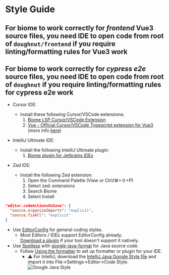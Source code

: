# Style Guide

## For biome to work correctly for _frontend_ Vue3 source files, you need IDE to open code from root of `doughnut/frontend` if you require linting/formatting rules for Vue3 work

## For biome to work correctly for _cypress e2e_ source files, you need IDE to open code from root of `doughnut` if you require linting/formatting rules for cypress e2e work

- Cursor IDE:
  - Install these following Cursor/VSCode extensions:
    1. [Biome LSP Cursor/VSCode Extension](https://marketplace.visualstudio.com/items?itemName=biomejs.biome)
    2. [Vue - Official Cursor/VSCode Typescript extension for Vue3](https://marketplace.visualstudio.com/items?itemName=Vue.volar) (more info [here](https://blog.vuejs.org/posts/volar-a-new-beginning))

- IntelliJ Ultimate IDE:
  - Install the following IntelliJ Ultimate plugin:
    1. [Biome plugin for Jetbrains IDEs](https://plugins.jetbrains.com/plugin/22761-biome)

- Zed IDE:
  - Install the following Zed extension:
    1. Open the Command Palette (View or Ctrl/⌘+⇧+P)
    2. Select zed: extensions
    3. Search Biome
    4. Select Install

```json
"editor.codeActionsOnSave": {
  "source.organizeImports": "explicit",
  "source.fixAll": "explicit"
}
```

- Use [EditorConfig](https://editorconfig.org/) for general coding styles.
  - Most Editors / IDEs support EditorConfig already.  
    [Download a plugin](https://editorconfig.org/#download) if your tool doesn't support it
    natively.
- Use [Spotless](https://github.com/diffplug/spotless)
  with [google-java-format](https://github.com/google/google-java-format) for Java source code.
  - Follow [Using the formatter](https://github.com/google/google-java-format#using-the-formatter)
    to set up formatter or plugin for your IDE.
    - :warning: For IntelliJ, download
      the [IntelliJ Java Google Style file](https://raw.githubusercontent.com/google/styleguide/gh-pages/intellij-java-google-style.xml)
      and import it into File→Settings→Editor→Code Style.  
      ![Google Java Style](images/import_google_java_style.png)
